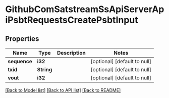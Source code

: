 # GithubComSatstreamSsApiServerApiPsbtRequestsCreatePsbtInput

## Properties
Name | Type | Description | Notes
------------ | ------------- | ------------- | -------------
**sequence** | **i32** |  | [optional] [default to null]
**txid** | **String** |  | [optional] [default to null]
**vout** | **i32** |  | [optional] [default to null]

[[Back to Model list]](../README.md#documentation-for-models) [[Back to API list]](../README.md#documentation-for-api-endpoints) [[Back to README]](../README.md)


